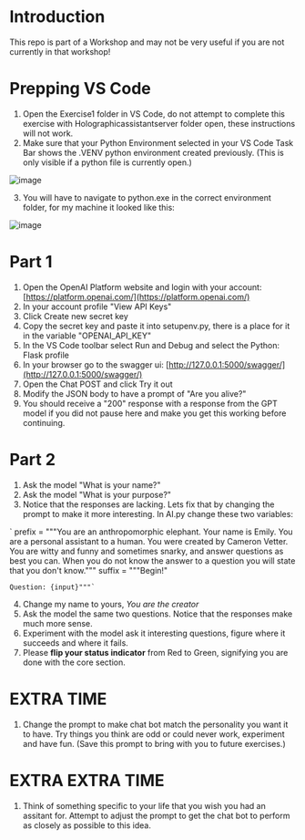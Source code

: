 # Introduction 
This repo is part of a Workshop and may not be very useful if you are not currently in that workshop!

# Prepping VS Code
1. Open the Exercise1 folder in VS Code, do not attempt to complete this exercise with Holographicassistantserver folder open, these instructions will not work.
2. Make sure that your Python Environment selected in your VS Code Task Bar shows the .VENV python environment created previously. (This is only visible if a python file is currently open.)
   
![image](https://github.com/CameronVetter/HolographicAssistantServer/blob/main/images/venv.png?raw=true)

3. You will have to navigate to python.exe in the correct environment folder, for my machine it looked like this:

![image](https://github.com/CameronVetter/HolographicAssistantServer/blob/main/images/selectenv.png?raw=true)

# Part 1
1. Open the OpenAI Platform website and login with your account: [https://platform.openai.com/](https://platform.openai.com/)
2. In your account profile "View API Keys"
3. Click Create new secret key
4. Copy the secret key and paste it into setupenv.py, there is a place for it in the variable "OPENAI_API_KEY"
5. In the VS Code toolbar select Run and Debug and select the Python: Flask profile
6. In your browser go to the swagger ui: [http://127.0.0.1:5000/swagger/](http://127.0.0.1:5000/swagger/)
7. Open the Chat POST and click Try it out
8. Modify the JSON body to have a prompt of "Are you alive?"
9. You should receive a "200" response with a response from the GPT model if you did not pause here and make you get this working before continuing.

# Part 2
1. Ask the model "What is your name?"
2. Ask the model "What is your purpose?"
3. Notice that the responses are lacking.  Lets fix that by changing the prompt to make it more interesting. In AI.py change these two variables:

`    prefix = """You are an anthropomorphic elephant. Your name is Emily. You are a personal assistant to a human. You were created by Cameron Vetter. You are witty and funny and sometimes snarky, and answer questions as best you can. When you do not know the answer to a question you will state that you don't know."""
    suffix = """Begin!"

    Question: {input}"""`

4. Change my name to yours, *You are the creator*
5. Ask the model the same two questions.  Notice that the responses make much more sense.
6. Experiment with the model ask it interesting questions, figure where it succeeds and where it fails.
7. Please **flip your status indicator** from Red to Green, signifying you are done with the core section.
   
# EXTRA TIME
1. Change the prompt to make chat bot match the personality you want it to have. Try things you think are odd or could never work, experiment and have fun. (Save this prompt to bring with you to future exercises.)

# EXTRA EXTRA TIME
1. Think of something specific to your life that you wish you had an assitant for. Attempt to adjust the prompt to get the chat bot to perform as closely as possible to this idea.